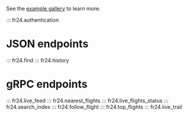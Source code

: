 See the [example gallery](../usage/examples.md) to learn more.

::: fr24.authentication
# JSON endpoints
::: fr24.find
::: fr24.history
# gRPC endpoints
::: fr24.live_feed
::: fr24.nearest_flights
::: fr24.live_flights_status
::: fr24.search_index
::: fr24.follow_flight
::: fr24.top_flights
::: fr24.live_trail